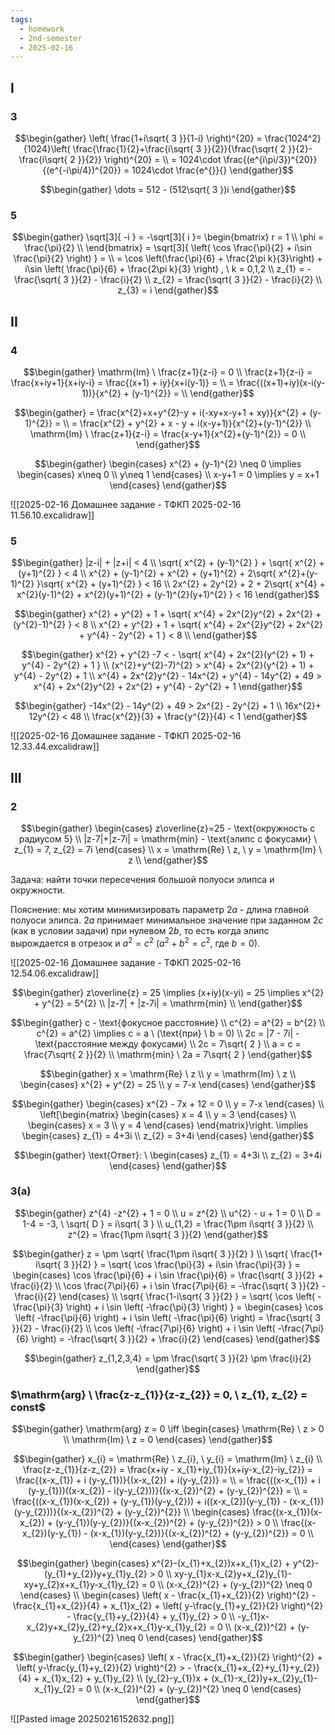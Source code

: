 ```yaml
---
tags:
  - homework
  - 2nd-semester
  - 2025-02-16
---
```


## I

### 3

$$\begin{gather}
\left( \frac{1+i\sqrt{ 3 }}{1-i} \right)^{20} = \frac{1024^2}{1024}\left( \frac{\frac{1}{2}+\frac{i\sqrt{ 3 }}{2}}{\frac{\sqrt{ 2 }}{2}-\frac{i\sqrt{ 2 }}{2}} \right)^{20} = \\
= 1024\cdot \frac{(e^{i\pi/3})^{20}}{(e^{-i\pi/4})^{20}} = 1024\cdot \frac{e^{}}{}
\end{gather}$$



$$\begin{gather}
\dots = 512 - (512\sqrt{ 3 })i
\end{gather}$$

### 5

$$\begin{gather}
\sqrt[3]{ -i } = -\sqrt[3]{ i }= \begin{bmatrix}
r = 1 \\
\phi = \frac{\pi}{2} \\
\end{bmatrix} = \sqrt[3]{ \left( \cos \frac{\pi}{2} + i\sin \frac{\pi}{2} \right) } = \\
= \cos \left(\frac{\pi}{6} + \frac{2\pi k}{3}\right) + i\sin \left( \frac{\pi}{6} + \frac{2\pi k}{3} \right) , \ k = 0,1,2 \\
z_{1} = -\frac{\sqrt{ 3 }}{2} - \frac{i}{2} \\
z_{2} = \frac{\sqrt{ 3 }}{2} - \frac{i}{2} \\
z_{3} = i
\end{gather}$$

## II

### 4

$$\begin{gather}
\mathrm{Im} \ \frac{z+1}{z-i} = 0 \\
\frac{z+1}{z-i} = \frac{x+iy+1}{x+iy-i} = \frac{(x+1) + iy}{x+i(y-1)} = \\
= \frac{((x+1)+iy)(x-i(y-1))}{x^{2} + (y-1)^{2}} = \\
\end{gather}$$

$$\begin{gather}
= \frac{x^{2}+x+y^{2}-y + i(-xy+x-y+1 + xy)}{x^{2} + (y-1)^{2}} = \\
= \frac{x^{2} + y^{2} + x - y + i(x-y+1)}{x^{2}+(y-1)^{2}} \\
\mathrm{Im} \ \frac{z+1}{z-i} = \frac{x-y+1}{x^{2}+(y-1)^{2}} = 0 \\
\end{gather}$$

$$\begin{gather}
\begin{cases}
x^{2} + (y-1)^{2} \neq 0 \implies \begin{cases}
x\neq 0 \\
y\neq 1
\end{cases} \\
x-y+1 = 0 \implies y = x+1
\end{cases}
\end{gather}$$

![[2025-02-16 Домашнее задание - ТФКП 2025-02-16 11.56.10.excalidraw]]

### 5

$$\begin{gather}
|z-i| + |z+i| < 4 \\
\sqrt{ x^{2} + (y-1)^{2} } + \sqrt{ x^{2} + (y+1)^{2} } < 4 \\
x^{2} + (y-1)^{2} + x^{2} + (y+1)^{2} + 2\sqrt{ x^{2}+(y-1)^{2} }\sqrt{ x^{2} + (y+1)^{2} } < 16 \\
2x^{2} + 2y^{2} + 2 + 2\sqrt{ x^{4} + x^{2}(y-1)^{2} + x^{2}(y+1)^{2} + (y-1)^{2}(y+1)^{2} } < 16
\end{gather}$$

$$\begin{gather}
x^{2} + y^{2} + 1 + \sqrt{ x^{4} + 2x^{2}y^{2} + 2x^{2} + (y^{2}-1)^{2} } < 8 \\
x^{2} + y^{2} + 1 + \sqrt{ x^{4} + 2x^{2}y^{2} + 2x^{2} + y^{4} - 2y^{2} + 1 } < 8 \\
\end{gather}$$

$$\begin{gather}
x^{2} + y^{2} -7 < - \sqrt{ x^{4} + 2x^{2}(y^{2} + 1) + y^{4} - 2y^{2} + 1 } \\
(x^{2}+y^{2}-7)^{2} > x^{4} + 2x^{2}(y^{2} + 1) + y^{4} - 2y^{2} + 1 \\
x^{4} + 2x^{2}y^{2} - 14x^{2} + y^{4} - 14y^{2} + 49 > x^{4} + 2x^{2}y^{2} + 2x^{2} + y^{4} - 2y^{2} + 1
\end{gather}$$

$$\begin{gather}
-14x^{2} - 14y^{2} + 49 > 2x^{2} - 2y^{2} + 1 \\
16x^{2}+ 12y^{2} < 48 \\
\frac{x^{2}}{3} + \frac{y^{2}}{4} < 1
\end{gather}$$

![[2025-02-16 Домашнее задание - ТФКП 2025-02-16 12.33.44.excalidraw]]

## III

### 2

$$\begin{gather}
\begin{cases}
z\overline{z}=25 - \text{окружность с радиусом 5} \\
|z-7|+|z-7i| = \mathrm{min} - \text{элипс с фокусами} \ z_{1} = 7, z_{2} = 7i
\end{cases} \\
x = \mathrm{Re} \ z, \ y = \mathrm{Im} \ z \\
\end{gather}$$

Задача: найти точки пересечения большой полуоси элипса и окружности.

Пояснение: мы хотим минимизировать параметр $2a$ - длина главной полуоси элипса. $2a$ принимает минимальное значение при заданном $2c$ (как в условии задачи) при нулевом $2b$, то есть когда элипс вырождается в отрезок и $a^{2} = c^{2}$ ($a^{2} + b^{2} = c^{2}$, где $b = 0$).

![[2025-02-16 Домашнее задание - ТФКП 2025-02-16 12.54.06.excalidraw]]

$$\begin{gather}
z\overline{z} = 25 \implies (x+iy)(x-yi) = 25 \implies x^{2} + y^{2} = 5^{2} \\
|z-7| + |z-7i| = \mathrm{min} \\
\end{gather}$$

$$\begin{gather}
c - \text{фокусное расстояние} \\
c^{2} = a^{2} = b^{2} \\
c^{2} = a^{2} \implies c = a \ (\text{при} \ b = 0) \\
2c = |7 - 7i| - \text{расстояние между фокусами} \\
2c = 7\sqrt{ 2 } \\
a = c = \frac{7\sqrt{ 2 }}{2} \\
\mathrm{min} \ 2a = 7\sqrt{ 2 }
\end{gather}$$

$$\begin{gather}
x = \mathrm{Re} \ z \\
y = \mathrm{Im} \ z \\
\begin{cases}
x^{2} + y^{2} = 25 \\
y = 7-x
\end{cases}
\end{gather}$$

$$\begin{gather}
\begin{cases}
x^{2} - 7x + 12 = 0 \\
y = 7-x
\end{cases} \\
\left[\begin{matrix}
\begin{cases}
x = 4 \\
y = 3
\end{cases} \\
\begin{cases}
x = 3 \\
y = 4
\end{cases}
\end{matrix}\right. \implies \begin{cases}
z_{1} = 4+3i \\
z_{2} = 3+4i
\end{cases}
\end{gather}$$

$$\begin{gather}
\text{Ответ}: \ 
\begin{cases}
z_{1} = 4+3i \\
z_{2} = 3+4i
\end{cases}
\end{gather}$$

### 3(а)

$$\begin{gather}
z^{4} -z^{2} + 1 = 0 \\
u = z^{2} \\
u^{2} - u + 1 = 0 \\
D = 1-4 = -3, \ \sqrt{ D } = i\sqrt{ 3 } \\
u_{1,2} = \frac{1\pm i\sqrt{ 3 }}{2} \\
z^{2} = \frac{1\pm i\sqrt{ 3 }}{2}
\end{gather}$$

$$\begin{gather}
z = \pm \sqrt{ \frac{1\pm i\sqrt{ 3 }}{2} } \\
\sqrt{ \frac{1+ i\sqrt{ 3 }}{2} } = \sqrt{ \cos \frac{\pi}{3} + i\sin \frac{\pi}{3} } = \begin{cases}
\cos \frac{\pi}{6} + i \sin \frac{\pi}{6} = \frac{\sqrt{ 3 }}{2} + \frac{i}{2} \\
\cos \frac{7\pi}{6} + i \sin \frac{7\pi}{6} = -\frac{\sqrt{ 3 }}{2} - \frac{i}{2}
\end{cases} \\
\sqrt{ \frac{1-i\sqrt{ 3 }}{2} } = \sqrt{ \cos \left( -\frac{\pi}{3} \right) + i \sin \left( -\frac{\pi}{3} \right) } = \begin{cases}
\cos \left( -\frac{\pi}{6} \right) + i \sin \left( -\frac{\pi}{6} \right) = \frac{\sqrt{ 3 }}{2} - \frac{i}{2} \\
\cos \left( -\frac{7\pi}{6} \right) + i \sin \left( -\frac{7\pi}{6} \right) = -\frac{\sqrt{ 3 }}{2} + \frac{i}{2}
\end{cases}
\end{gather}$$

$$\begin{gather}
z_{1,2,3,4} = \pm \frac{\sqrt{ 3 }}{2} \pm \frac{i}{2}
\end{gather}$$

### $\mathrm{arg} \ \frac{z-z_{1}}{z-z_{2}} = 0, \ z_{1}, z_{2} = const$

$$\begin{gather}
\mathrm{arg} z = 0 \iff \begin{cases}
\mathrm{Re} \ z > 0 \\
\mathrm{Im} \ z = 0
\end{cases}
\end{gather}$$

$$\begin{gather}
x_{i} = \mathrm{Re} \ z_{i}, \ y_{i} = \mathrm{Im} \ z_{i} \\
\frac{z-z_{1}}{z-z_{2}} = \frac{x+iy - x_{1}+iy_{1}}{x+iy-x_{2}-iy_{2}} = \frac{(x-x_{1}) + i (y-y_{1})}{(x-x_{2}) + i(y-y_{2})} = \\
= \frac{((x-x_{1}) + i (y-y_{1}))((x-x_{2}) - i(y-y_{2}))}{(x-x_{2})^{2} + (y-y_{2})^{2}} = \\
= \frac{((x-x_{1})(x-x_{2}) + (y-y_{1})(y-y_{2})) + i((x-x_{2})(y-y_{1}) - (x-x_{1})(y-y_{2}))}{(x-x_{2})^{2} + (y-y_{2})^{2}} \\
\begin{cases}
\frac{(x-x_{1})(x-x_{2}) + (y-y_{1})(y-y_{2})}{(x-x_{2})^{2} + (y-y_{2})^{2}} > 0 \\
\frac{(x-x_{2})(y-y_{1}) - (x-x_{1})(y-y_{2})}{(x-x_{2})^{2} + (y-y_{2})^{2}} = 0 \\
\end{cases}
\end{gather}$$

$$\begin{gather}
\begin{cases}
x^{2}-(x_{1}+x_{2})x+x_{1}x_{2} + y^{2}-(y_{1}+y_{2})y+y_{1}y_{2} > 0 \\
xy-y_{1}x-x_{2}y+x_{2}y_{1}-xy+y_{2}x+x_{1}y-x_{1}y_{2} = 0 \\
(x-x_{2})^{2} + (y-y_{2})^{2} \neq 0
\end{cases} \\
\begin{cases}
\left( x - \frac{x_{1}+x_{2}}{2} \right)^{2} - \frac{x_{1}+x_{2}}{4} + x_{1}x_{2} + \left( y-\frac{y_{1}+y_{2}}{2} \right)^{2} - \frac{y_{1}+y_{2}}{4} + y_{1}y_{2} > 0 \\
-y_{1}x-x_{2}y+x_{2}y_{2}+y_{2}x+x_{1}y-x_{1}y_{2} = 0 \\
(x-x_{2})^{2} + (y-y_{2})^{2} \neq 0
\end{cases}
\end{gather}$$

$$\begin{gather}
\begin{cases}
\left( x - \frac{x_{1}+x_{2}}{2} \right)^{2} + \left( y-\frac{y_{1}+y_{2}}{2} \right)^{2} > - \frac{x_{1}+x_{2}+y_{1}+y_{2}}{4} + x_{1}x_{2} + y_{1}y_{2}  \\
(y_{2}-y_{1})x + (x_{1}-x_{2})y+x_{2}y_{1}-x_{1}y_{2} = 0 \\
(x-x_{2})^{2} + (y-y_{2})^{2} \neq 0
\end{cases}
\end{gather}$$

![[Pasted image 20250216152632.png]]